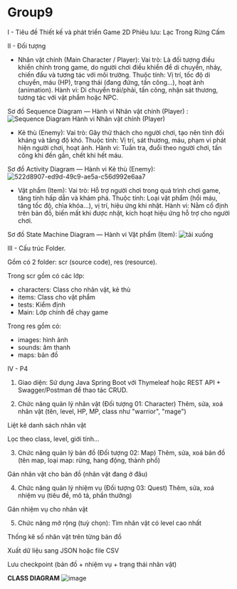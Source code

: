 # Group9
I - Tiêu đề
Thiết kế và phát triển Game 2D Phiêu lưu: Lạc Trong Rừng Cấm


II - Đối tượng
- Nhân vật chính (Main Character / Player):
Vai trò: Là đối tượng điều khiển chính trong game, do người chơi điều khiển để di chuyển, nhảy, chiến đấu và tương tác với môi trường.
Thuộc tính: Vị trí, tốc độ di chuyển, máu (HP), trạng thái (đang đứng, tấn công...), hoạt ảnh (animation).
Hành vi: Di chuyển trái/phải, tấn công, nhận sát thương, tương tác với vật phẩm hoặc NPC.

Sơ đồ Sequence Diagram — Hành vi Nhân vật chính (Player) :
![Sequence Diagram Hành vi Nhân vật chính (Player)](https://github.com/user-attachments/assets/6c6690c0-f128-4466-96fe-0eed8fad4825)


- Kẻ thù (Enemy):
Vai trò: Gây thử thách cho người chơi, tạo nên tính đối kháng và tăng độ khó.
Thuộc tính: Vị trí, sát thương, máu, phạm vi phát hiện người chơi, hoạt ảnh.
Hành vi: Tuần tra, đuổi theo người chơi, tấn công khi đến gần, chết khi hết máu.

Sơ đồ Activity Diagram — Hành vi Kẻ thù (Enemy):
![522d8907-ed9d-49c9-ae5a-c56d992e6aa7](https://github.com/user-attachments/assets/7a075773-f671-4826-a287-5cafd910447b)


- Vật phẩm (Item):
Vai trò: Hỗ trợ người chơi trong quá trình chơi game, tăng tính hấp dẫn và khám phá.
Thuộc tính: Loại vật phẩm (hồi máu, tăng tốc độ, chìa khóa...), vị trí, hiệu ứng khi nhặt.
Hành vi: Nằm cố định trên bản đồ, biến mất khi được nhặt, kích hoạt hiệu ứng hỗ trợ cho người chơi.

 Sơ đồ State Machine Diagram — Hành vi Vật phẩm (Item):
 ![tải xuống](https://github.com/user-attachments/assets/06fedcad-e97b-494d-a647-0462ed6c11ea)



III - Cấu trúc Folder.

Gồm có 2 folder: scr (source code), res (resource).

Trong scr gồm có các lớp:
- characters: Class cho nhân vật, kẻ thù
- items: Class cho vật phẩm
- tests: Kiểm định
- Main: Lớp chính để chạy game

Trong res gồm có:
- images: hình ảnh
- sounds: âm thanh
- maps: bản đồ

IV - P4
1. Giao diện:
Sử dụng Java Spring Boot với Thymeleaf hoặc REST API + Swagger/Postman để thao tác CRUD.

2. Chức năng quản lý nhân vật (Đối tượng 01: Character)
Thêm, sửa, xoá nhân vật (tên, level, HP, MP, class như "warrior", "mage")

Liệt kê danh sách nhân vật

Lọc theo class, level, giới tính...

3. Chức năng quản lý bản đồ (Đối tượng 02: Map)
Thêm, sửa, xoá bản đồ (tên map, loại map: rừng, hang động, thành phố)

Gán nhân vật cho bản đồ (nhân vật đang ở đâu)

4. Chức năng quản lý nhiệm vụ (Đối tượng 03: Quest)
Thêm, sửa, xoá nhiệm vụ (tiêu đề, mô tả, phần thưởng)

Gán nhiệm vụ cho nhân vật

5. Chức năng mở rộng (tuỳ chọn):
Tìm nhân vật có level cao nhất

Thống kê số nhân vật trên từng bản đồ

Xuất dữ liệu sang JSON hoặc file CSV

Lưu checkpoint (bản đồ + nhiệm vụ + trạng thái nhân vật)


**CLASS DIAGRAM**
![image](https://github.com/user-attachments/assets/68b6fc70-5e0b-4a1c-a9c4-efb157201752)





